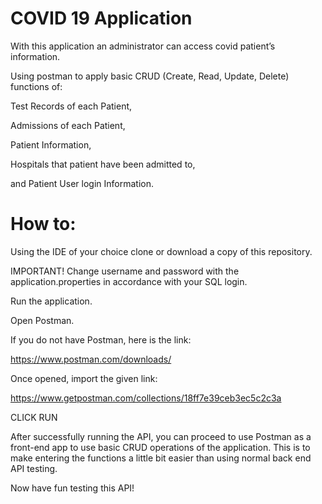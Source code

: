 # COVID 19 Application

With this application an administrator can access covid patient’s information. 

Using postman to apply basic CRUD (Create, Read, Update, Delete) functions of:

Test Records of each Patient,

Admissions of each Patient,

Patient Information,

Hospitals that patient have been admitted to,

and Patient User login Information.

# How to:

Using the IDE of your choice clone or download a copy of this repository.

IMPORTANT! Change username and password with the application.properties in accordance with your SQL login. 

Run the application.

Open Postman.

If you do not have Postman, here is the link:

https://www.postman.com/downloads/

Once opened, import the given link:

https://www.getpostman.com/collections/18ff7e39ceb3ec5c2c3a

CLICK RUN

After successfully running the API, you can proceed to use Postman as a front-end app to use basic CRUD operations of the application. This is to make entering the functions a little bit easier than using normal back end API testing. 

Now have fun testing this API!
